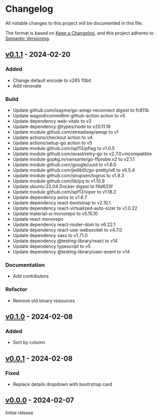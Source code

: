 # Changelog

All notable changes to this project will be documented in this file.

The format is based on [Keep a Changelog](https://keepachangelog.com/en/1.0.0/),
and this project adheres to [Semantic Versioning](https://semver.org/spec/v2.0.0.html).

## [v0.1.1](https://github.com/pando85/gearr/tree/v0.1.1) - 2024-02-20

### Added

- Change default encode to x265 10bit
- Add renovate

### Build

- Update github.com/isayme/go-amqp-reconnect digest to fc811b
- Update wagoid/commitlint-github-action action to v5
- Update dependency web-vitals to v3
- Update dependency @types/node to v20.11.19
- Update module github.com/streadway/amqp to v1
- Update actions/checkout action to v4
- Update actions/setup-go action to v5
- Update module github.com/spf13/pflag to v1.0.5
- Update module github.com/avast/retry-go to v2.7.0+incompatible
- Update module gopkg.in/vansante/go-ffprobe.v2 to v2.1.1
- Update module github.com/google/uuid to v1.6.0
- Update module github.com/jedib0t/go-pretty/v6 to v6.5.4
- Update module github.com/sirupsen/logrus to v1.9.3
- Update module github.com/lib/pq to v1.10.9
- Update ubuntu:22.04 Docker digest to f9d633f
- Update module github.com/spf13/viper to v1.18.2
- Update dependency axios to v1.6.7
- Update dependency react-bootstrap to v2.10.1
- Update dependency react-virtualized-auto-sizer to v1.0.22
- Update material-ui monorepo to v5.15.10
- Update react monorepo
- Update dependency react-router-dom to v6.22.1
- Update dependency react-use-websocket to v4.7.0
- Update dependency sass to v1.71.0
- Update dependency @testing-library/react to v14
- Update dependency typescript to v5
- Update dependency @testing-library/user-event to v14

### Documentation

- Add contributors

### Refactor

- Remove old binary resources

## [v0.1.0](https://github.com/pando85/gearr/tree/v0.1.0) - 2024-02-08

### Added

- Sort by column

## [v0.0.1](https://github.com/pando85/gearr/tree/v0.0.1) - 2024-02-08

### Fixed

- Replace details dropdown with bootrstrap card

## [v0.0.0](https://github.com/pando85/gearr/tree/v0.0.0) - 2024-02-07

Initial release
